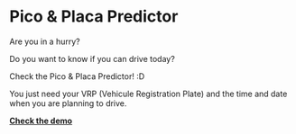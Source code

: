 # Pico & Placa Predictor
Are you in a hurry?

Do you want to know if you can drive today?

Check the Pico & Placa Predictor! :D

You just need your VRP (Vehicule Registration Plate) and the time and date when you are planning to drive.

**[Check the demo](https://sxaizaga.github.io/PicoAndPlacaPredictor/view/index.html)**

